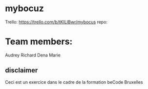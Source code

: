 # mybocuz

Trello: https://trello.com/b/tKILIBwr/mybocus
repo: 

# Team members:
Audrey
Richard
Dena
Marie

## disclaimer
Ceci est un exercice dans le cadre de la formation beCode Bruxelles